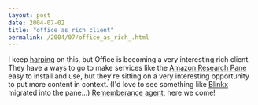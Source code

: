 ```yaml
---
layout: post
date: 2004-07-02
title: "office as rich client"
permalink: /2004/07/office_as_rich_.html
---
```


I keep [harping](http://sippey.typepad.com/filtered/2004/01/very_rich_clien.html) on this, but Office is becoming a very interesting rich client. They have a ways to go to make services like the [Amazon Research Pane](http://www.amazon.com/gp/associates/research-pane/download_rp.html/103-7121306-5278229) easy to install and use, but they're sitting on a very interesting opportunity to put more content in context. (I'd love to see something like [Blinkx](http://www.blinkx.com/overview_us.php) migrated into the pane...) [Rememberance agent](http://www.remem.org/), here we come!

